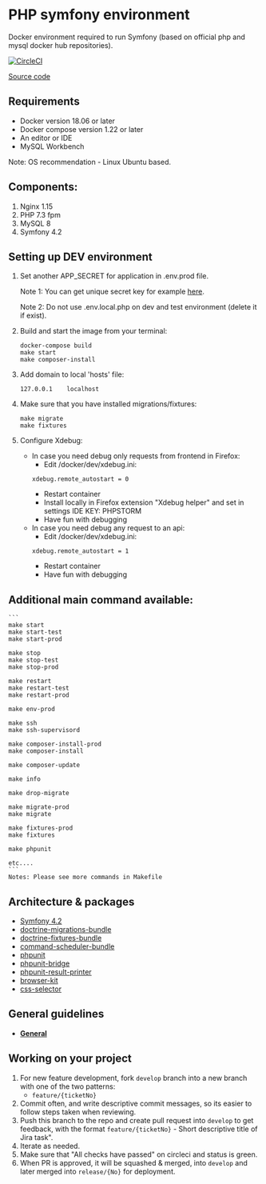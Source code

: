 # PHP symfony environment
Docker environment required to run Symfony (based on official php and mysql docker hub repositories).

[![CircleCI](https://circleci.com/gh/dimadeush/docker-nginx-php-symfony.svg?style=svg)](https://circleci.com/gh/dimadeush/docker-nginx-php-symfony)

[Source code](https://github.com/dimadeush/docker-nginx-php-symfony.git)

## Requirements
* Docker version 18.06 or later
* Docker compose version 1.22 or later
* An editor or IDE
* MySQL Workbench

Note: OS recommendation - Linux Ubuntu based.

## Components:
1. Nginx 1.15
2. PHP 7.3 fpm
3. MySQL 8
4. Symfony 4.2

## Setting up DEV environment
1. Set another APP_SECRET for application in .env.prod file.
    
    Note 1: You can get unique secret key for example [here](http://nux.net/secret).
    
    Note 2: Do not use .env.local.php on dev and test environment (delete it if exist).
2. Build and start the image from your terminal:
    ```
    docker-compose build
    make start
    make composer-install
    ```
3. Add domain to local 'hosts' file:
    ```
    127.0.0.1    localhost
    ```
4. Make sure that you have installed migrations/fixtures:
    ```
    make migrate
    make fixtures
    ```
5. Configure Xdebug:
    - In case you need debug only requests from frontend in Firefox:
        * Edit /docker/dev/xdebug.ini:
        ```
        xdebug.remote_autostart = 0
        ```
        * Restart container
        * Install locally in Firefox extension "Xdebug helper" and set in settings IDE KEY: PHPSTORM
        * Have fun with debugging
    - In case you need debug any request to an api:
        * Edit /docker/dev/xdebug.ini:
        ```
        xdebug.remote_autostart = 1
        ```
        * Restart container
        * Have fun with debugging

## Additional main command available:
    ```
    make start
    make start-test
    make start-prod
    
    make stop
    make stop-test
    make stop-prod
    
    make restart
    make restart-test
    make restart-prod
    
    make env-prod
    
    make ssh
    make ssh-supervisord
    
    make composer-install-prod
    make composer-install
    
    make composer-update
    
    make info
    
    make drop-migrate
    
    make migrate-prod
    make migrate
    
    make fixtures-prod
    make fixtures
    
    make phpunit
    
    etc....
    ```
    Notes: Please see more commands in Makefile

## Architecture & packages
* [Symfony 4.2](https://symfony.com)
* [doctrine-migrations-bundle](https://github.com/doctrine/DoctrineMigrationsBundle)
* [doctrine-fixtures-bundle](https://github.com/doctrine/DoctrineFixturesBundle)
* [command-scheduler-bundle](https://github.com/j-guyon/CommandSchedulerBundle)
* [phpunit](https://phpunit.de)
* [phpunit-bridge](https://github.com/symfony/phpunit-bridge)
* [phpunit-result-printer](https://github.com/mikeerickson/phpunit-pretty-result-printer)
* [browser-kit](https://github.com/symfony/browser-kit)
* [css-selector](https://github.com/symfony/css-selector)

## General guidelines
* **[General](docs/general.md)**

## Working on your project
1. For new feature development, fork `develop` branch into a new branch with one of the two patterns:
    * `feature/{ticketNo}`
2. Commit often, and write descriptive commit messages, so its easier to follow steps taken when reviewing.
3. Push this branch to the repo and create pull request into `develop` to get feedback, with the format `feature/{ticketNo}` - Short descriptive title of Jira task".
4. Iterate as needed.
5. Make sure that "All checks have passed" on circleci and status is green.
6. When PR is approved, it will be squashed & merged, into `develop` and later merged into `release/{No}` for deployment.
